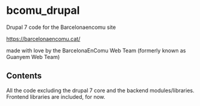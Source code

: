 # bcomu_drupal
Drupal 7 code for the Barcelonaencomu site

https://barcelonaencomu.cat/

made with love by the BarcelonaEnComu Web Team (formerly known as Guanyem Web Team)

Contents
---
All the code excluding the drupal 7 core and the backend modules/libraries. Frontend libraries are included, for now.

